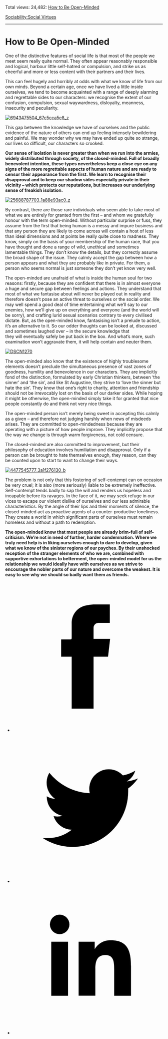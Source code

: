 Total views: 24,482: [How to Be Open-Minded](https://www.theschooloflife.com/thebookoflife/how-to-be-open-minded/)

[Sociability:](https://www.theschooloflife.com/thebookoflife/category/sociability/)[Social Virtues](https://www.theschooloflife.com/thebookoflife/category/sociability/social-virtues/)

* * *

# How to Be Open-Minded
<style>
						.alignnone {
  display: block;
  margin-left: auto;
  margin-right: auto;
  align: center:
}

.addtoany_share_save_container {
display:none;
}

.wp-block-image {
		display: block;
  margin-left: auto;
  margin-right: auto;
  width: 50%;
}

.aligncenter {
display: block;
  margin-left: auto;
  margin-right: auto;
  align: center:
}

@media only screen and (max-width: 500px) {
  .wp-block-image {
		display: block;
  margin-left: auto;
  margin-right: auto;
  width: 100%;
} }

h1 {max-width: 600px !important;
}
.s18-single-post .content-area .site-main article .post-cat-header-display + .old-wrapper p {
    font-size: 1.200em
}
						</style>

One of the distinctive features of social life is that most of the people we meet&nbsp;seem really quite normal. They often appear reasonably responsible and logical, harbour little self-hatred or compulsion, and strike us as cheerful and more or less content with their partners and their lives.

This can feel hugely and horribly at odds with what we know of life from our own minds. Beyond a certain age, once we have lived a little inside ourselves, we tend to become acquainted with a range of deeply alarming and regrettable sides to our characters: we recognise the extent of our confusion, compulsion, sexual waywardness, disloyalty, meanness, insecurity and peculiarity.

[![6943475504_67c5cca5e8_z](https://www.theschooloflife.com/thebookoflife/wp-content/uploads/2016/10/6943475504_67c5cca5e8_z.jpg)](http://www.thebookoflife.org/wp-content/uploads/2016/10/6943475504_67c5cca5e8_z.jpg)

This gap between the knowledge we have of ourselves and the public evidence of the nature of others can end up feeling intensely bewildering and painful. We may wonder why we may have ended up quite so strange, our lives so difficult, our characters so crooked.

**Our sense of isolation is never greater than when we run into the armies, widely distributed through society, of the closed-minded. Full of broadly benevolent intention, these types nevertheless keep a close eye on any signs of the more regrettable aspects of human nature and are ready to censor their appearance from the first. We learn to recognise their disapproval and to keep our shadow sides especially private in their vicinity – which protects our reputations, but increases our underlying sense of freakish isolation.**

[![25688787703_1a88e93ac0_z](https://www.theschooloflife.com/thebookoflife/wp-content/uploads/2016/10/25688787703_1a88e93ac0_z.jpg)](http://www.thebookoflife.org/wp-content/uploads/2016/10/25688787703_1a88e93ac0_z.jpg)

By contrast, there are those rare individuals who seem able to take most of what we are entirely for granted from the first – and whom we gratefully honour with the term open-minded. Without particular surprise or fuss, they assume from the first that being human is a messy and impure business and that any person they are likely to come across will contain a host of less than ideal dimensions and at points be really quite close to madness. They know, simply on the basis of your membership of the human race, that you have thought and done a range of wild, unethical and sometimes lamentable things. They don’t know the details, but they correctly assume the broad shape of the issue. They calmly accept the gap between how a person appears and what they are probably like in private. For them, a person who seems normal is just someone they don’t yet know very well.

The open-minded are unafraid of what is inside the human soul for two reasons: firstly, because they are confident that there is in almost everyone a huge and secure gap between feelings and actions. They understand that most of what we fantasise about will never be played out in reality&nbsp;and therefore doesn’t pose an active threat to ourselves or the social order. We may well spend a good deal of time entertaining what we’ll say to our enemies, how we’ll give up on everything and everyone (and the world will be sorry), and crafting lurid sexual scenarios contrary to every civilised dictate. But, as the open-minded know, fantasising isn’t a prelude to action, it’s an alternative to it. So our odder thoughts can be looked at, discussed and sometimes laughed over – in the secure knowledge that they&nbsp;will&nbsp;eventually safely be put back in the box. And what’s more, such examination won’t aggravate them, it will help contain and neuter them.

[![DSCN1270](https://www.theschooloflife.com/thebookoflife/wp-content/uploads/2016/10/3612082413_4cd7a9f124_o.jpg)](http://www.thebookoflife.org/wp-content/uploads/2016/10/3612082413_4cd7a9f124_o.jpg)

The open-minded also know that the existence of highly troublesome elements doesn’t preclude the simultaneous presence of vast zones of goodness, humility and benevolence in our characters. They are implicitly fond of the distinction, formulated by early Christian thinkers, between ‘the sinner’ and ‘the sin’, and like St Augustine, they strive to ‘love the sinner but hate the sin’. They know that one’s right to charity, attention and friendship should not be irrevocably lost on the basis of our darker sides. While hoping it might be otherwise, the open-minded simply take it for granted that nice people constantly do and think not very nice things.

The open-minded person isn’t merely being sweet in accepting this calmly as a given – and therefore not judging harshly when news of misdeeds arises. They are committed to open-mindedness because they are operating with a picture of how people improve. They implicitly propose that the way we change is through warm forgiveness, not cold censure.

The closed-minded are also committed to improvement, but their philosophy of education involves humiliation and disapproval. Only if a person can be brought to hate themselves enough, they reason, can they be counted upon to start to want to change their ways.

[![4477545777_3a1f276130_b](https://www.theschooloflife.com/thebookoflife/wp-content/uploads/2016/10/4477545777_3a1f276130_b.jpg)](http://www.thebookoflife.org/wp-content/uploads/2016/10/4477545777_3a1f276130_b.jpg)

The problem is not only that this fostering of self-contempt can on occasion be very cruel; it is also (more seriously) liable to be extremely ineffective. Self-contempt tends badly to sap the will and renders us hopeless and incapable before its ravages. In the face of it, we may seek refuge in our vices to escape our violent dislike of ourselves and our less admirable characteristics. By the angle of their lips and their moments of silence, the closed-minded act as proactive agents of a counter-productive loneliness. They create a world in which significant parts of ourselves must remain homeless and without a path to redemption.

**The open-minded know that most people are already brim-full of self-criticism. We’re not in need of further, harder condemnation. Where we truly need help is in liking ourselves enough to dare to develop, given what we know of the sinister regions of our psyches. By their unshocked reception of the stranger elements of who we are, combined with supportive exhortations to betterment, the open-minded model for us the relationship we would ideally have with ourselves as we strive to encourage the nobler parts of our nature and overcome the weakest. It is easy to see why we should so badly want them as friends.**

<style>
    .iframe-class { display: block !important; }
</style>

- [<svg xmlns="http://www.w3.org/2000/svg" viewbox="0 0 26 26"><title>Facebook</title>
                    <g>
                        <path d="M8.38,10H9.92c.2,0,.29,0,.29-.28,0-.82,0-1.64,0-2.46a3.05,3.05,0,0,1,2.57-3.15A7.22,7.22,0,0,1,14,3.95c.86,0,1.71,0,2.57,0h.25v3.2h-2A.85.85,0,0,0,14,8c0,.62,0,1.24,0,1.91h2.87L16.51,13H14v9H10.21V13H8.38Z"></path>
                    </g>
                </svg>](http://www.facebook.com/sharer/sharer.php?u=https://www.theschooloflife.com/thebookoflife/how-to-be-open-minded/)
- [<svg xmlns="http://www.w3.org/2000/svg" viewbox="0 0 26 26"><title>Twitter</title>
                    <path d="M21.69,7.9a6.75,6.75,0,0,1-1.94.53,3.39,3.39,0,0,0,1.48-1.87,6.76,6.76,0,0,1-2.14.82,3.38,3.38,0,0,0-5.75,3.08,9.59,9.59,0,0,1-7-3.53,3.38,3.38,0,0,0,1,4.51A3.36,3.36,0,0,1,5.89,11v0A3.38,3.38,0,0,0,8.6,14.37a3.39,3.39,0,0,1-1.53.06,3.38,3.38,0,0,0,3.15,2.35A6.78,6.78,0,0,1,6,18.22a6.87,6.87,0,0,1-.81,0A9.6,9.6,0,0,0,20,10.08q0-.22,0-.44A6.86,6.86,0,0,0,21.69,7.9Z"></path>
                </svg>](http://twitter.com/share?url=https://www.theschooloflife.com/thebookoflife/how-to-be-open-minded/&text=&via=theschooloflife)
- [<svg xmlns="http://www.w3.org/2000/svg" viewbox="0 0 26 26"><title>LinkedIn</title>
<path class="cls-2" d="M6.67,10H9.58v9.36H6.67ZM8.13,5.32A1.69,1.69,0,1,1,6.44,7,1.69,1.69,0,0,1,8.13,5.32"></path><path class="cls-2" d="M11.41,10H14.2v1.28h0A3.06,3.06,0,0,1,17,9.75c2.95,0,3.49,1.94,3.49,4.46v5.14H17.57V14.79c0-1.09,0-2.48-1.51-2.48s-1.75,1.18-1.75,2.4v4.63H11.41Z"></path></svg>](https://www.linkedin.com/shareArticle?mini=true&url=https://www.theschooloflife.com/thebookoflife/how-to-be-open-minded/)
